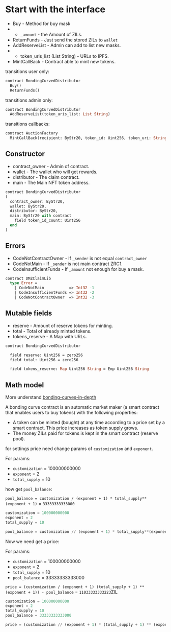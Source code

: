 # Start with the interface

* Buy - Method for buy mask
* - `_amount` - the Amount of ZILs.
* ReturnFunds - Just send the stored ZILs to `wallet`
* AddReserveList - Admin can add to list new masks.
* - token_uris_list (List String) - URLs to IPFS.
* MintCallBack - Contract able to mint new tokens.

transitions user only:
```Ocaml
contract BondingCurvedDistributor
  Buy()
  ReturnFunds()
```

transitions admin only:
```Ocaml
contract BondingCurvedDistributor
  AddReserveList(token_uris_list: List String)
```

transitions callbacks:
```Ocaml
contract AuctionFactory
  MintCallBack(recipient: ByStr20, token_id: Uint256, token_uri: String)
```

## Constructor

 * contract_owner - Admin of contract.
 * wallet - The wallet who will get rewards.
 * distributor - The claim contract.
 * main - The Main NFT token address.

```Ocaml
contract BondingCurvedDistributor
(
  contract_owner: ByStr20,
  wallet: ByStr20,
  distributor: ByStr20,
  main: ByStr20 with contract
    field token_id_count: Uint256
  end
)
```

## Errors

 * CodeNotContractOwner - If `_sender` is not equal `contract_owner`
 * CodeNotMain - If `_sender` is not main contract ZRC1.
 * CodeInsufficientFunds - If `_amount` not enough for buy a mask.

```Ocaml
contract DMZClaimLib
  type Error =
    | CodeNotMain           => Int32 -1
    | CodeInsufficientFunds => Int32 -2
    | CodeNotContractOwner  => Int32 -3
```

## Mutable fields

 * reserve - Amount of reserve tokens for minting.
 * total - Total of already minted tokens.
 * tokens_reserve - A Map with URLs.

```Ocaml
contract BondingCurvedDistributor

  field reserve: Uint256 = zero256
  field total: Uint256 = zero256

  field tokens_reserve: Map Uint256 String = Emp Uint256 String
```

## Math model

More understand [bonding-curves-in-depth](https://blog.relevant.community/bonding-curves-in-depth-intuition-parametrization-d3905a681e0a)

A bonding curve contract is an automatic market maker (a smart contract that enables users to buy tokens) with the following properties:

 * A token can be minted (bought) at any time according to a price set by a smart contract.
   This price increases as token supply grows.
 * The money ZILs paid for tokens is kept in the smart contract (reserve pool).

for settings price need change params of `customization` and `exponent`.

For params:
  * `customization` = 100000000000
  * `exponent` = 2
  * `total_supply` = 10

how get `pool_balance`:

`pool_balance = customization / (exponent + 1) * total_supply**(exponent + 1)` = `33333333333000`

```python
customization = 100000000000
exponent = 2
total_supply = 10

pool_balance = customization // (exponent + 1) * total_supply**(exponent + 1)
```

Now we need get a price:

For params:
  * `customization` = 100000000000
  * `exponent` = 2
  * `total_supply` = 10
  * `pool_balance` = 33333333333000

`price = (customization / (exponent + 1) (total_supply + 1) ** (exponent + 1)) - pool_balance` = `11033333333223`ZIL

```python
customization = 100000000000
exponent = 2
total_supply = 10
pool_balance = 33333333333000

price = (customization // (exponent + 1) * (total_supply + 1) ** (exponent + 1)) - pool_balance
```
